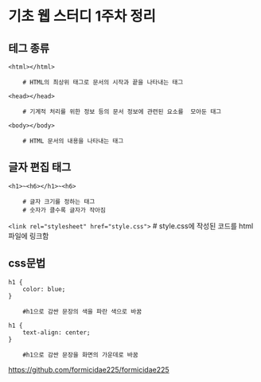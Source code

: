 # 기초 웹 스터디 1주차 정리

## 테그 종류
```<html></html>```

        # HTML의 최상위 태그로 문서의 시작과 끝을 나타내는 태그
```<head></head>```

        # 기계적 처리를 위한 정보 등의 문서 정보에 관련된 요소를  모아둔 태그
```<body></body>```

		# HTML 문서의 내용을 나타내는 태그

## 글자 편집 태그

```<h1>~<h6></h1>~<h6>```	

		# 글자 크기를 정하는 태그
		# 숫자가 클수록 글자가 작아짐

```<link rel="stylesheet" href="style.css">```
        # style.css에 작성된 코드를 html 파일에 링크함
        
## css문법
```
h1 {
    color: blue;   
}
```

        #h1으로 감싼 문장의 색을 파란 색으로 바꿈
```
h1 {
    text-align: center;
}
```
        #h1으로 감싼 문장을 화면의 가운데로 바꿈

<https://github.com/formicidae225/formicidae225>